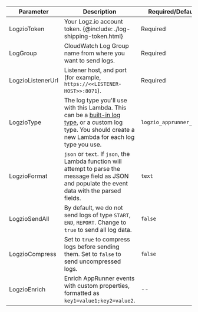 | Parameter | Description | Required/Default |
|---|---|---|
| LogzioToken | Your Logz.io account token. {@include: ./log-shipping-token.html}  | Required |
| LogGroup | CloudWatch Log Group name from where you want to send logs.  | Required |
| LogzioListenerUrl | Listener host, and port (for example, `https://<<LISTENER-HOST>>:8071`). | Required |
| LogzioType | The log type you'll use with this Lambda. This can be a [built-in log type](https://docs.logz.io/docs/user-guide/data-hub/log-parsing/default-parsing/#built-in-log-types), or a custom log type. You should create a new Lambda for each log type you use. | `logzio_apprunner_logs` |
| LogzioFormat | `json` or `text`. If `json`, the Lambda function will attempt to parse the message field as JSON and populate the event data with the parsed fields. | `text` |
| LogzioSendAll | By default, we do not send logs of type `START`, `END`, `REPORT`. Change to `true` to send all log data. | `false` |
| LogzioCompress | Set to `true` to compress logs before sending them. Set to `false` to send uncompressed logs. | `false` |
| LogzioEnrich | Enrich AppRunner events with custom properties, formatted as `key1=value1;key2=value2`. | -- |